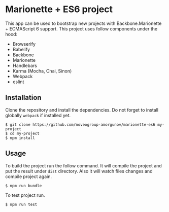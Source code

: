 Marionette + ES6 project
======================
This app can be used to bootstrap new projects with Backbone.Marionette + ECMAScript 6 support. 
This project uses follow components under the hood:

 - Browserify
 - Babelify
 - Backbone
 - Marionette
 - Handlebars
 - Karma (Mocha, Chai, Sinon)
 - Webpack
 - eslint

Installation
-----
Clone the repository and install the dependencies. Do not forget to install globally `webpack` if installed yet.

    $ git clone https://github.com/noveogroup-amorgunov/marionette-es6 my-project
    $ cd my-project
    $ npm install

Usage
------
To build the project run the follow command. It will compile the project and put the result under `dist` directory. Also it will watch files changes and compile project again. 

    $ npm run bundle

To test project run.

    $ npm run test